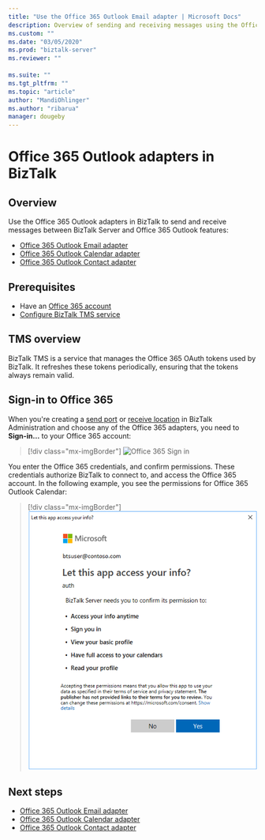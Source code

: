 ```yaml
---
title: "Use the Office 365 Outlook Email adapter | Microsoft Docs"
description: Overview of sending and receiving messages using the Office 365 Outlook adapters in BizTalk Server, including Email, Calendar, and Contacts
ms.custom: ""
ms.date: "03/05/2020"
ms.prod: "biztalk-server"
ms.reviewer: ""

ms.suite: ""
ms.tgt_pltfrm: ""
ms.topic: "article"
author: "MandiOhlinger"
ms.author: "ribarua"
manager: dougeby
---
```


# Office 365 Outlook adapters in BizTalk

## Overview

Use the Office 365 Outlook adapters in BizTalk to send and receive messages between BizTalk Server and Office 365 Outlook features:

- [Office 365 Outlook Email adapter](../core/office365-mail-adapter.md)
- [Office 365 Outlook Calendar adapter](../core/office365-calendar-adapter.md)
- [Office 365 Outlook Contact adapter](../core/office365-contact-adapter.md)

## Prerequisites

- Have an [Office 365 account](https://outlook.office365.com)
- [Configure BizTalk TMS service](../core/configure-biztalk-server.md#configure-biztalk-tms)

## TMS overview

BizTalk TMS is a service that manages the Office 365 OAuth tokens used by BizTalk. It refreshes these tokens periodically, ensuring that the tokens always remain valid.

## Sign-in to Office 365

When you're creating a [send port](../core/how-to-create-a-send-port2.md) or [receive location](../core/how-to-create-a-receive-location.md) in BizTalk Administration and choose any of the Office 365 adapters, you need to **Sign-in...** to your Office 365 account:

> [!div class="mx-imgBorder"]
> ![Office 365 Sign in](../core/media/office365-signin.png)

You enter the Office 365 credentials, and confirm permissions. These credentials authorize BizTalk to connect to, and access the Office 365 account. In the following example, you see the permissions for Office 365 Outlook Calendar:

> [!div class="mx-imgBorder"]
> ![Office 365 Calendar permissions](../core/media/office365-calendar-permissions.png)

## Next steps

- [Office 365 Outlook Email adapter](./office365-mail-adapter.md)
- [Office 365 Outlook Calendar adapter](./office365-calendar-adapter.md)
- [Office 365 Outlook Contact adapter](./office365-contact-adapter.md)
